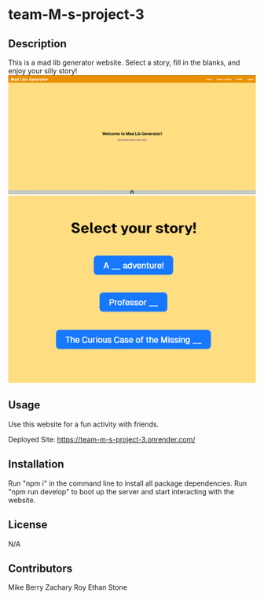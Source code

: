 # team-M-s-project-3

## Description
This is a mad lib generator website. Select a story, fill in the blanks, and enjoy your silly story!
![Alt Text](./assets/madlibgen_home.png)
![Alt Text](./assets/madlibgen_create.png)

## Usage
Use this website for a fun activity with friends.

Deployed Site: https://team-m-s-project-3.onrender.com/

## Installation
Run "npm i" in the command line to install all package dependencies.
Run "npm run develop" to boot up the server and start interacting with the website.

## License
N/A

## Contributors
Mike Berry
Zachary Roy
Ethan Stone